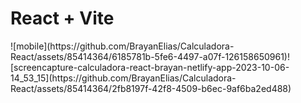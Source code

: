 # React + Vite


<div>
  ![mobile](https://github.com/BrayanElias/Calculadora-React/assets/85414364/6185781b-5fe6-4497-a07f-126158650961)![screencapture-calculadora-react-brayan-netlify-app-2023-10-06-14_53_15](https://github.com/BrayanElias/Calculadora-React/assets/85414364/2fb8197f-42f8-4509-b6ec-9af6ba2ed488)

  <div/>
